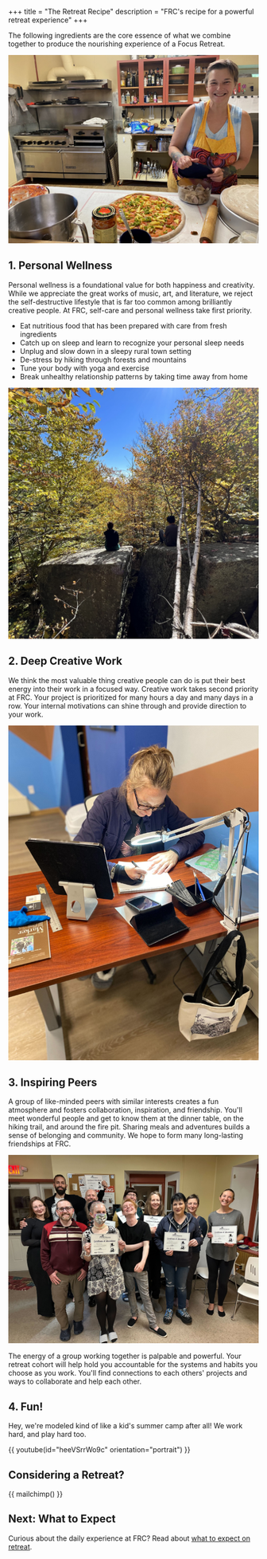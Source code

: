 +++
title = "The Retreat Recipe"
description = "FRC's recipe for a powerful retreat experience"
+++

The following ingredients are the core essence of what we combine together to produce the nourishing experience of a Focus Retreat.

![Stella preparing home made pizzas on pizza night](recipe.jpg)

## 1. Personal Wellness

Personal wellness is a foundational value for both happiness and creativity. While we appreciate the great works of music, art, and literature, we reject the self-destructive lifestyle that is far too common among brilliantly creative people. At FRC, self-care and personal wellness take first priority.

* Eat nutritious food that has been prepared with care from fresh ingredients
* Catch up on sleep and learn to recognize your personal sleep needs
* Unplug and slow down in a sleepy rural town setting
* De-stress by hiking through forests and mountains
* Tune your body with yoga and exercise
* Break unhealthy relationship patterns by taking time away from home

![2 guests sitting on a rock outcropping during an autumn hike](hike.jpg)

## 2. Deep Creative Work

We think the most valuable thing creative people can do is put their best energy into their work in a focused way. Creative work takes second priority at FRC. Your project is prioritized for many hours a day and many days in a row. Your internal motivations can shine through and provide direction to your work.

![Guest working on illustrations](chloe-desk.jpg)

## 3. Inspiring Peers

A group of like-minded peers with similar interests creates a fun atmosphere and fosters collaboration, inspiration, and friendship. You'll meet wonderful people and get to know them at the dinner table, on the hiking trail, and around the fire pit. Sharing meals and adventures builds a sense of belonging and community. We hope to form many long-lasting friendships at FRC.

![FRC Cohort on the front steps](inktober-cohort.jpg)

The energy of a group working together is palpable and powerful. Your retreat cohort will help hold you accountable for the systems and habits you choose as you work. You'll find connections to each others' projects and ways to collaborate and help each other.

## 4. Fun!

Hey, we're modeled kind of like a kid's summer camp after all! We work hard, and play hard too.

{{ youtube(id="heeVSrrWo9c" orientation="portrait") }}

## Considering a Retreat?

{{ mailchimp() }}

## Next: What to Expect

Curious about the daily experience at FRC? Read about [what to expect on retreat](/what-to-expect).
